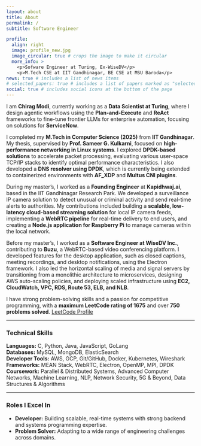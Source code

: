 ```yaml
---
layout: about
title: About
permalink: /
subtitle: Software Engineer 

profile:
  align: right
  image: profile_new.jpg
  image_circular: true # crops the image to make it circular
  more_info: >
    <p>Sofware Engineer at Turing, Ex-WiseDV</p>
    <p>M.Tech CSE at IIT Gandhinagar, BE CSE at MSU Baroda</p>
news: true # includes a list of news items
# selected_papers: true # includes a list of papers marked as "selected={true}"
social: true # includes social icons at the bottom of the page
---
```



I am **Chirag Modi**, currently working as a **Data Scientist at Turing**, where I design agentic workflows using the **Plan-and-Execute** and **ReAct** frameworks to fine-tune frontier LLMs for enterprise automation, focusing on solutions for **ServiceNow**.

I completed my **M.Tech in Computer Science (2025)** from **IIT Gandhinagar**. My thesis, supervised by **Prof. Sameer G. Kulkarni**, focused on **high-performance networking in Linux systems**. I explored **DPDK-based solutions** to accelerate packet processing, evaluating various user-space TCP/IP stacks to identify optimal performance characteristics. I also developed a **DNS resolver using DPDK**, which is currently being extended to containerized environments with **AF_XDP** and **Multus CNI plugins**.

During my master’s, I worked as a **Founding Engineer** at **Kapidhwaj.ai**, based in the IIT Gandhinagar Research Park. We developed a surveillance IP camera solution to detect unusual or criminal activity and send real-time alerts to authorities. My contributions included building a **scalable, low-latency cloud-based streaming solution** for local IP camera feeds, implementing a **WebRTC pipeline** for real-time delivery to end users, and creating a **Node.js application for Raspberry Pi** to manage cameras within the local network.

Before my master’s, I worked as a **Software Engineer at WiseDV Inc.**, contributing to **Buzu**, a WebRTC-based video conferencing platform. I developed features for the desktop application, such as closed captions, meeting recordings, and desktop notifications, using the Electron framework. I also led the horizontal scaling of media and signal servers by transitioning from a monolithic architecture to microservices, designing AWS auto-scaling policies, and deploying scaled infrastructure using **EC2, CloudWatch, VPC, RDS, Route 53, ELB, and NLB**.

I have strong problem-solving skills and a passion for competitive programming, with a **maximum LeetCode rating of 1675** and over **750 problems solved**. [LeetCode Profile](https://leetcode.com/u/chiragmodi2207/)

---

### Technical Skills
**Languages:** C, Python, Java, JavaScript, GoLang  
**Databases:** MySQL, MongoDB, ElasticSearch  
**Developer Tools:** AWS, GCP, Git/GitHub, Docker, Kubernetes, Wireshark  
**Frameworks:** MEAN Stack, WebRTC, Electron, OpenMP, MPI, DPDK  
**Coursework:** Parallel & Distributed Systems, Advanced Computer Networks, Machine Learning, NLP, Network Security, 5G & Beyond, Data Structures & Algorithms

---

### Roles I Excel In
- **Developer:** Building scalable, real-time systems with strong backend and systems programming expertise.  
- **Problem Solver:** Adapting to a wide range of engineering challenges across domains.










<!-- Write your biography here. Tell the world about yourself. Link to your favorite [subreddit](http://reddit.com). You can put a picture in, too. The code is already in, just name your picture `prof_pic.jpg` and put it in the `img/` folder.

Put your address / P.O. box / other info right below your picture. You can also disable any of these elements by editing `profile` property of the YAML header of your `_pages/about.md`. Edit `_bibliography/papers.bib` and Jekyll will render your [publications page](/al-folio/publications/) automatically.

Link to your social media connections, too. This theme is set up to use [Font Awesome icons](https://fontawesome.com/) and [Academicons](https://jpswalsh.github.io/academicons/), like the ones below. Add your Facebook, Twitter, LinkedIn, Google Scholar, or just disable all of them. -->
